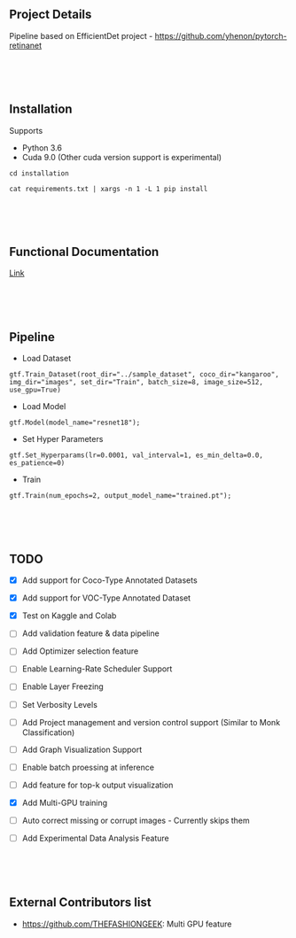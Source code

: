 ## Project Details
Pipeline based on EfficientDet project - https://github.com/yhenon/pytorch-retinanet

<br />
<br />
<br />

## Installation

Supports 
- Python 3.6
- Cuda 9.0 (Other cuda version support is experimental)
    
`cd installation`

`cat requirements.txt | xargs -n 1 -L 1 pip install`

<br />
<br />
<br />

## Functional Documentation
[Link](https://abhi-kumar.github.io/5_pytorch_retinanet_docs/)

<br />
<br />
<br />

## Pipeline

- Load Dataset

`gtf.Train_Dataset(root_dir="../sample_dataset", coco_dir="kangaroo", img_dir="images", set_dir="Train", batch_size=8, image_size=512, use_gpu=True)`

- Load Model

`gtf.Model(model_name="resnet18");`

- Set Hyper Parameters

`gtf.Set_Hyperparams(lr=0.0001, val_interval=1, es_min_delta=0.0, es_patience=0)`

- Train

`gtf.Train(num_epochs=2, output_model_name="trained.pt");`



<br />
<br />
<br />

## TODO

- [x] Add support for Coco-Type Annotated Datasets
- [x] Add support for VOC-Type Annotated Dataset
- [x] Test on Kaggle and Colab 
- [ ] Add validation feature & data pipeline
- [ ] Add Optimizer selection feature
- [ ] Enable Learning-Rate Scheduler Support
- [ ] Enable Layer Freezing
- [ ] Set Verbosity Levels
- [ ] Add Project management and version control support (Similar to Monk Classification)
- [ ] Add Graph Visualization Support
- [ ] Enable batch proessing at inference
- [ ] Add feature for top-k output visualization
- [x] Add Multi-GPU training
- [ ] Auto correct missing or corrupt images - Currently skips them
- [ ] Add Experimental Data Analysis Feature


<br />
<br />
<br />

## External Contributors list 

- https://github.com/THEFASHIONGEEK: Multi GPU feature
